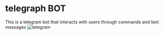 # telegraph BOT
 
 This is a telegram bot that interacts with users through commands and text messages
 ![telegram](https://user-images.githubusercontent.com/65861136/124644997-8f46a180-de9b-11eb-8041-9946f640c43a.png)
